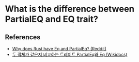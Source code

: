 # What is the difference between PartialEQ and EQ trait?

## References

- [Why does Rust have Eq and PartialEq? (Reddit)](https://www.reddit.com/r/rust/comments/t8d6wb/why_does_rust_have_eq_and_partialeq/)
- [두 객체가 같은지 비교하는 트레이트 PartialEq와 Eq (Wikidocs)](https://wikidocs.net/230500)

